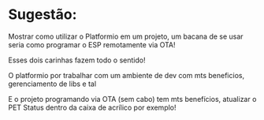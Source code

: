 # Sugestão:

Mostrar como utilizar o Platformio em um projeto, um bacana de se usar seria como programar o ESP remotamente via OTA!

Esses dois carinhas fazem todo o sentido!

O platformio por trabalhar com um ambiente de dev com mts beneficios, gerenciamento de libs e tal

E o projeto programando via OTA (sem cabo) tem mts benefícios, atualizar o PET Status dentro da caixa de acrílico por exemplo!
